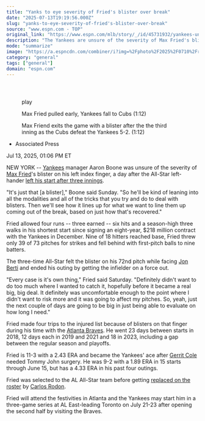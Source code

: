 ```yaml
---
title: "Yanks to eye severity of Fried's blister over break"
date: "2025-07-13T19:19:56.000Z"
slug: "yanks-to-eye-severity-of-fried's-blister-over-break"
source: "www.espn.com - TOP"
original_link: "https://www.espn.com/mlb/story/_/id/45731932/yankees-unsure-severity-max-fried-finger-blister"
description: "The Yankees are unsure of the severity of Max Fried's blister on his left index finger and will wait to see how the rotation will line up coming out of the All-Star break."
mode: "summarize"
image: "https://a.espncdn.com/combiner/i?img=%2Fphoto%2F2025%2F0710%2Fr1517379_1296x729_16%2D9.jpg"
category: "general"
tags: ["general"]
domain: "espn.com"
---
```

<div id="readability-page-1" class="page"><section id="article-feed" data-behavior="author_overlay article_header_news_feed_item_meta article_legal_footer"><article data-id="45731932" data-behavior="story_scroll story_progress" data-src="/mlb/story/_/id/45731932/yankees-unsure-severity-max-fried-finger-blister"><div><header></header><figure data-video="watch,640,360,45725886,whitelist-AU|AR|BJ|CF|FM|TT|MZ|BS|VG|SC|BF|LS|NG|SL|AG|EC|MV|LR|NA|MU|SD|MW|MX|CR|SX|GM|GP|GW|NI|BB|GN|NE|GY|UG|GD|SV|ZM|SN|FK|US|AS|GU|MP|PR|VI|UM|GB|UK|CL|ST|PY|CO|GQ|SO|KE|MQ|MH|VC|NZ|AW|TC|TD|CU|CV|MF|BO|BM|CM|DJ|KM|BQ|PW|PA|NL|JM|UY|AI|PE|BZ|BW|MR|MG|CI|SS|GT|TZ|FJ|BL|CG|BI|GA|MS|VE|TG|GH|LC|ER|RW|ML|AO|SZ|HT|CD|KY|ZA|KN|RE|DO|HN|" data-cerebro-id="6872d452f9cb241c51c4c5ae" data-title="Max Fried pulled early, Yankees fall to Cubs" data-source="espn" data-contributing-partner="wsc"><div><picture><source srcset="https://a.espncdn.com/combiner/i?img=%2Fmedia%2Fmotion%2Fwsc%2F2025%2F0712%2Fa6ad6bdd%2De966%2D403a%2D9dfa%2Daa2515beb155%2Fa6ad6bdd%2De966%2D403a%2D9dfa%2Daa2515beb155.jpg&amp;w=943&amp;h=530&amp;cquality=80&amp;format=jpg" media="(min-width: 376px)"><source srcset="https://a.espncdn.com/combiner/i?img=%2Fmedia%2Fmotion%2Fwsc%2F2025%2F0712%2Fa6ad6bdd%2De966%2D403a%2D9dfa%2Daa2515beb155%2Fa6ad6bdd%2De966%2D403a%2D9dfa%2Daa2515beb155.jpg&amp;w=375&amp;cquality=80, https://a.espncdn.com/combiner/i?img=%2Fmedia%2Fmotion%2Fwsc%2F2025%2F0712%2Fa6ad6bdd%2De966%2D403a%2D9dfa%2Daa2515beb155%2Fa6ad6bdd%2De966%2D403a%2D9dfa%2Daa2515beb155.jpg&amp;w=750&amp;cquality=40&amp;format=jpg 2x" media="(max-width: 375px)"></picture><p><span data-id="45725886">play</span></p></div><figcaption><div><p><span>Max Fried pulled early, Yankees fall to Cubs (1:12)</span></p><p>Max Friend exits the game with a blister after the the third inning as the Cubs defeat the Yankees 5-2. (1:12)</p></div></figcaption></figure><div><div><ul><li><p>Associated Press</p></li></ul><p><span>Jul 13, 2025, 01:06 PM ET</span></p></div><p>NEW YORK -- <a href="https://www.espn.com/mlb/team/_/name/nyy/new-york-yankees">Yankees</a> manager Aaron Boone was unsure of the severity of <a data-player-guid="00ce805c-4c3d-c1c9-ab93-a6410f947e7b" href="https://www.espn.com/mlb/player/_/id/32685/max-fried">Max Fried</a>'s blister on his left index finger, a day after the All-Star left-hander <a href="https://www.espn.com/mlb/story/_/id/45724960/yankees-ace-max-fried-forced-start-index-finger-blister">left his start after three innings</a>.</p><p>"It's just that [a blister]," Boone said Sunday. "So he'll be kind of leaning into all the modalities and all of the tricks that you try and do to deal with blisters. Then we'll see how it lines up for what we want to line them up coming out of the break, based on just how that's recovered."</p><p>Fried allowed four runs -- three earned -- six hits and a season-high three walks in his shortest start since signing an eight-year, $218 million contract with the Yankees in December. Nine of 18 hitters reached base, Fried threw only 39 of 73 pitches for strikes and fell behind with first-pitch balls to nine batters.</p><p>The three-time All-Star felt the blister on his 72nd pitch while facing <a href="https://www.espn.com/mlb/player/_/id/32273/jon-berti">Jon Berti</a> and ended his outing by getting the infielder on a force out.</p><p>"Every case is it's own thing," Fried said Saturday. "Definitely didn't want to do too much where I wanted to catch it, hopefully before it became a real big, big deal. It definitely was uncomfortable enough to the point where I didn't want to risk more and it was going to affect my pitches. So, yeah, just the next couple of days are going to be big in just being able to evaluate on how long I need."</p><p>Fried made four trips to the injured list because of blisters on that finger during his time with the <a href="https://www.espn.com/mlb/team/_/name/atl/atlanta-braves">Atlanta Braves</a>. He went 23 days between starts in 2018, 12 days each in 2019 and 2021 and 18 in 2023, including a gap between the regular season and playoffs.</p><p>Fried is 11-3 with a 2.43 ERA and became the Yankees' ace after <a href="https://apnews.com/article/gerrit-cole-tommy-john-surgery-b18be137cd600253b9b2880addb4297d"> </a><a href="https://www.espn.com/mlb/player/_/id/32081/gerrit-cole">Gerrit Cole</a> needed Tommy John surgery. He was 9-2 with a 1.89 ERA in 15 starts through June 15, but has a 4.33 ERA in his past four outings.</p><p>Fried was selected to the AL All-Star team before getting <a href="https://www.espn.com/mlb/story/_/id/45717588/yankees-carlos-rodon-replaces-max-fried-al-all-star-team">replaced on the roster</a> by <a data-player-guid="a1c10777-a90b-1d32-94ba-5e5ac51f4eab" href="https://www.espn.com/mlb/player/_/id/33696/carlos-rodon">Carlos Rodon</a>.</p><p>Fried will attend the festivities in Atlanta and the Yankees may start him in a three-game series at AL East-leading Toronto on July 21-23 after opening the second half by visiting the Braves.</p>
</div></div></article></section></div>
